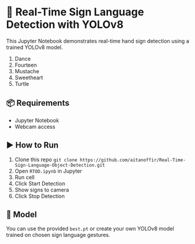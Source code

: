 # 🧠 Real-Time Sign Language Detection with YOLOv8

This Jupyter Notebook demonstrates real-time hand sign detection using a trained YOLOv8 model.

1. Dance
2. Fourteen
3. Mustache
4. Sweetheart
5. Turtle

## 📦 Requirements

- Jupyter Notebook
- Webcam access

## ▶️ How to Run

1. Clone this repo `git clone https://github.com/aitanoffir/Real-Time-Sign-Language-Object-Detection.git`
2. Open `RTOD.ipynb` in Jupyter
3. Run cell
4. Click Start Detection
5. Show signs to camera
6. Click Stop Detection

## 🤖 Model

You can use the provided `best.pt` or create your own YOLOv8 model trained on chosen sign language gestures.
